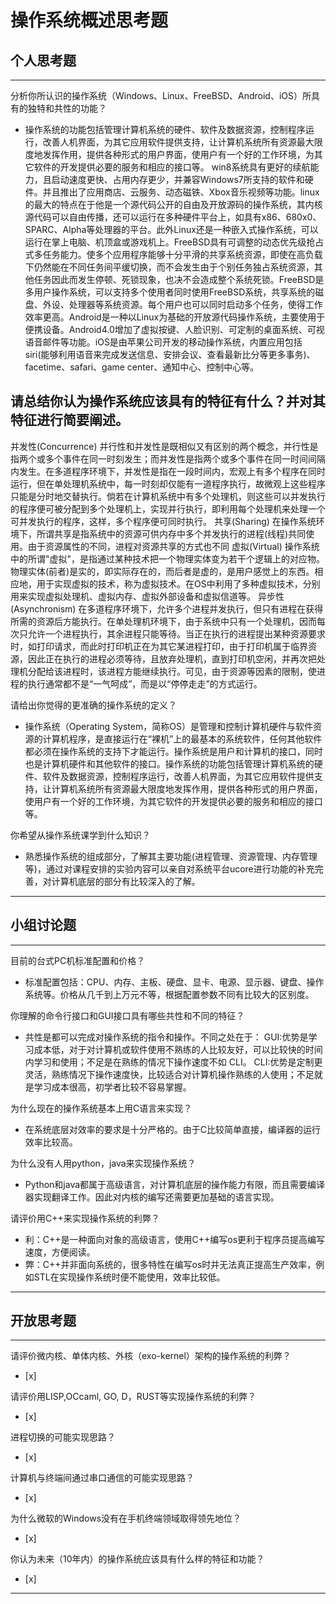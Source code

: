 # 操作系统概述思考题

## 个人思考题

---

分析你所认识的操作系统（Windows、Linux、FreeBSD、Android、iOS）所具有的独特和共性的功能？
- 操作系统的功能包括管理计算机系统的硬件、软件及数据资源，控制程序运行，改善人机界面，为其它应用软件提供支持，让计算机系统所有资源最大限度地发挥作用，提供各种形式的用户界面，使用户有一个好的工作环境，为其它软件的开发提供必要的服务和相应的接口等。
  win8系统具有更好的续航能力，且启动速度更快、占用内存更少，并兼容Windows7所支持的软件和硬件。并且推出了应用商店、云服务、动态磁铁、Xbox音乐视频等功能。linux的最大的特点在于他是一个源代码公开的自由及开放源码的操作系统，其内核源代码可以自由传播，还可以运行在多种硬件平台上，如具有x86、680x0、SPARC、Alpha等处理器的平台。此外Linux还是一种嵌入式操作系统，可以运行在掌上电脑、机顶盒或游戏机上。FreeBSD具有可调整的动态优先级抢占式多任务能力。使多个应用程序能够十分平滑的共享系统资源，即使在高负载下仍然能在不同任务间平缓切换，而不会发生由于个别任务独占系统资源，其他任务因此而发生停顿、死锁现象，也决不会造成整个系统死锁。FreeBSD是多用户操作系统，可以支持多个使用者同时使用FreeBSD系统，共享系统的磁盘、外设、处理器等系统资源。每个用户也可以同时启动多个任务，使得工作效率更高。Android是一种以Linux为基础的开放源代码操作系统，主要使用于便携设备。Android4.0增加了虚拟按键、人脸识别、可定制的桌面系统、可视语音邮件等功能。iOS是由苹果公司开发的移动操作系统，内置应用包括siri(能够利用语音来完成发送信息、安排会议、查看最新比分等更多事务)、facetime、safari、game center、通知中心、控制中心等。

>  

请总结你认为操作系统应该具有的特征有什么？并对其特征进行简要阐述。
-   
并发性(Concurrence) 
  并行性和并发性是既相似又有区别的两个概念，并行性是指两个或多个事件在同一时刻发生；而并发性是指两个或多个事件在同一时间间隔内发生。在多道程序环境下，并发性是指在一段时间内，宏观上有多个程序在同时运行，但在单处理机系统中，每一时刻却仅能有一道程序执行，故微观上这些程序只能是分时地交替执行。倘若在计算机系统中有多个处理机，则这些可以并发执行的程序便可被分配到多个处理机上，实现并行执行，即利用每个处理机来处理一个可并发执行的程序，这样，多个程序便可同时执行。 
共享(Sharing) 
  在操作系统环境下，所谓共享是指系统中的资源可供内存中多个并发执行的进程(线程)共同使用。由于资源属性的不同，进程对资源共享的方式也不同
虚拟(Virtual) 
  操作系统中的所谓"虚拟"，是指通过某种技术把一个物理实体变为若干个逻辑上的对应物。物理实体(前者)是实的，即实际存在的，而后者是虚的，是用户感觉上的东西。相应地，用于实现虚拟的技术，称为虚拟技术。在OS中利用了多种虚拟技术，分别用来实现虚拟处理机、虚拟内存、虚拟外部设备和虚拟信道等。 
异步性(Asynchronism) 
  在多道程序环境下，允许多个进程并发执行，但只有进程在获得所需的资源后方能执行。在单处理机环境下，由于系统中只有一个处理机，因而每次只允许一个进程执行，其余进程只能等待。当正在执行的进程提出某种资源要求时，如打印请求，而此时打印机正在为其它某进程打印，由于打印机属于临界资源，因此正在执行的进程必须等待，且放弃处理机，直到打印机空闲，并再次把处理机分配给该进程时，该进程方能继续执行。可见，由于资源等因素的限制，使进程的执行通常都不是“一气呵成”，而是以“停停走走”的方式运行。

>   

请给出你觉得的更准确的操作系统的定义？
-   操作系统（Operating System，简称OS）是管理和控制计算机硬件与软件资源的计算机程序，是直接运行在“裸机”上的最基本的系统软件，任何其他软件都必须在操作系统的支持下才能运行。操作系统是用户和计算机的接口，同时也是计算机硬件和其他软件的接口。操作系统的功能包括管理计算机系统的硬件、软件及数据资源，控制程序运行，改善人机界面，为其它应用软件提供支持，让计算机系统所有资源最大限度地发挥作用，提供各种形式的用户界面，使用户有一个好的工作环境，为其它软件的开发提供必要的服务和相应的接口等。

>   

你希望从操作系统课学到什么知识？
- 熟悉操作系统的组成部分，了解其主要功能(进程管理、资源管理、内存管理等)，通过对课程安排的实验内容可以亲自对系统平台ucore进行功能的补充完善，对计算机底层的部分有比较深入的了解。

>   

---

## 小组讨论题

---

目前的台式PC机标准配置和价格？
- 标准配置包括：CPU、内存、主板、硬盘、显卡、电源、显示器、键盘、操作系统等。价格从几千到上万元不等，根据配置参数不同有比较大的区别度。 

> 

你理解的命令行接口和GUI接口具有哪些共性和不同的特征？
-   共性是都可以完成对操作系统的指令和操作。不同之处在于：
GUI:优势是学习成本低，对于对计算机或软件使用不熟练的人比较友好，可以比较快的时间内学习和使用；不足是在熟练的情况下操作速度不如 CLI。
CLI:优势是定制更灵活，熟练情况下操作速度快，比较适合对计算机操作熟练的人使用；不足就是学习成本很高，初学者比较不容易掌握。

> 

为什么现在的操作系统基本上用C语言来实现？
- 在系统底层对效率的要求是十分严格的。由于C比较简单直接，编译器的运行效率比较高。  

>  

为什么没有人用python，java来实现操作系统？
- Python和java都属于高级语言，对计算机底层的操作能力有限，而且需要编译器实现翻译工作。因此对内核的编写还需要更加基础的语言实现。

>  

请评价用C++来实现操作系统的利弊？
- 利：C++是一种面向对象的高级语言，使用C++编写os更利于程序员提高编写速度，方便阅读。
- 弊：C++并非面向系统的，很多特性在编写os时并无法真正提高生产效率，例如STL在实现操作系统时便不能使用，效率比较低。

>  

---

## 开放思考题

---

请评价微内核、单体内核、外核（exo-kernel）架构的操作系统的利弊？
- [x]  

>  

请评价用LISP,OCcaml, GO, D，RUST等实现操作系统的利弊？
- [x]  

>  

进程切换的可能实现思路？
- [x]  

>  

计算机与终端间通过串口通信的可能实现思路？
- [x]  

>  

为什么微软的Windows没有在手机终端领域取得领先地位？
- [x]  

>  

你认为未来（10年内）的操作系统应该具有什么样的特征和功能？
- [x]  

>  

---
